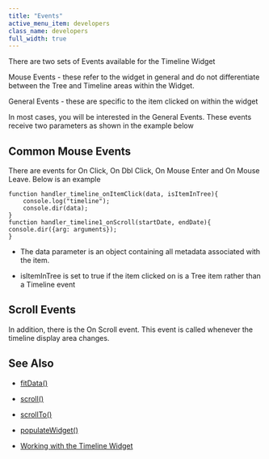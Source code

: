 ```yaml
---
title: "Events"
active_menu_item: developers
class_name: developers
full_width: true
---
```



There are two sets of Events available for the Timeline Widget

Mouse Events - these refer to the widget in general and do not differentiate between the Tree and Timeline areas within the Widget.

General Events - these are specific to the item clicked on within the widget

In most cases, you will be interested in the General Events. These events receive two parameters as shown in the example below

## Common Mouse Events

There are events for On Click, On Dbl Click, On Mouse Enter and On Mouse Leave. Below is an example

    function handler_timeline_onItemClick(data, isItemInTree){
        console.log("timeline");
        console.dir(data);
    }
    function handler_timeline1_onScroll(startDate, endDate){
    console.dir({arg: arguments});
    }
   

 - The data parameter is an object containing all metadata associated with the item.

 - isItemInTree is set to true if the item clicked on is a Tree item rather than a Timeline event

## Scroll Events

In addition, there is the On Scroll event. This event is called whenever the timeline display area changes.

## See Also

 - [fitData()](fitdata.htm)

 - [scroll()](scroll.htm)

 - [scrollTo()](../../useful-browser-functions/scrollto)

 - [populateWidget()](../../widget-data-state-manipulation/populatewidget/)

 - [Working with the Timeline Widget](../../../../product-guide/advanced-important-widgets/working-with-the-timeline-widget/)

